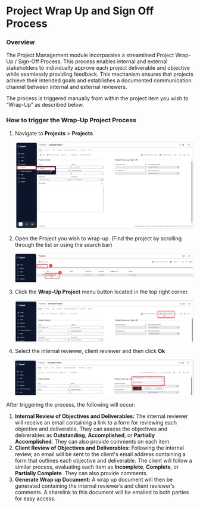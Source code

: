 # Project Wrap Up and Sign Off Process

### Overview

The Project Management module incorporates a streamlined Project Wrap-Up / Sign-Off Process. This process enables internal and external stakeholders to individually approve each project deliverable and objective while seamlessly providing feedback. This mechanism ensures that projects achieve their intended goals and establishes a documented communication channel between internal and external reviewers.

The process is triggered manually from within the project item you wish to “Wrap-Up” as described below.

### How to trigger the Wrap-Up Project Process

1. Navigate to **Projects** > **Projects**  

    ![Side menu navigate to projects](<Side menu navigate to wrap up projects.png>)

2. Open the Project you wish to wrap-up. (Find the project by scrolling through the list or using the search bar)  

    ![Open Project](<open project.png>)

3. Click the **Wrap-Up Project** menu button located in the top right corner.  

    ![Wrap up project](<wrap up project.png>)

4. Select the internal reviewer, client reviewer and then click **Ok**
  
    ![Fill out form](<Fill out project wrap up form.png>)

After triggering the process, the following will occur:

1. **Internal Review of Objectives and Deliverables:** The internal reviewer will receive an email containing a link to a form for reviewing each objective and deliverable. They can assess the objectives and deliverables as **Outstanding**, **Accomplished**, or **Partially Accomplished**. They can also provide comments on each item.
2. **Client Review of Objectives and Deliverables:** Following the internal review, an email will be sent to the client's email address containing a form that outlines each objective and deliverable. The client will follow a similar process, evaluating each item as **Incomplete**, **Complete**, or **Partially Complete**. They can also provide comments.
3. **Generate Wrap up Document:** A wrap up document will then be generated containing the internal reviewer’s and client reviewer’s comments. A sharelink to this document will be emailed to both parties for easy access.